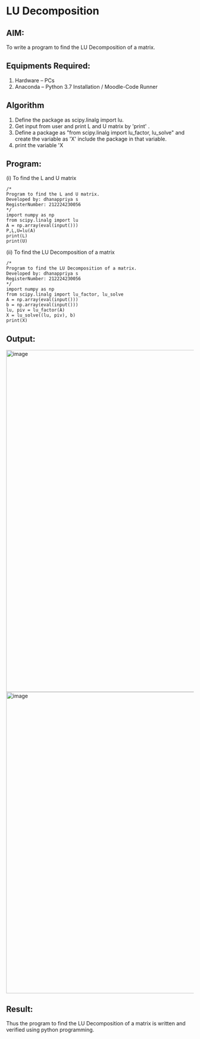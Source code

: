 # LU Decomposition 

## AIM:
To write a program to find the LU Decomposition of a matrix.

## Equipments Required:
1. Hardware – PCs
2. Anaconda – Python 3.7 Installation / Moodle-Code Runner

## Algorithm
1. Define the package as scipy.linalg import lu.
2. Get input from user and print L and U matrix by 'print' .
3. Define a package as "from scipy.linalg import lu_factor, lu_solve" and create the variable as 'X' include the package in that variable.
4. print the variable 'X


## Program:
(i) To find the L and U matrix
```
/*
Program to find the L and U matrix.
Developed by: dhanappriya s
RegisterNumber: 212224230056
*/
import numpy as np
from scipy.linalg import lu
A = np.array(eval(input()))
P,L,U=lu(A)
print(L)
print(U)
```
(ii) To find the LU Decomposition of a matrix
```
/*
Program to find the LU Decomposition of a matrix.
Developed by: dhanappriya s
RegisterNumber: 212224230056
*/
import numpy as np
from scipy.linalg import lu_factor, lu_solve
A = np.array(eval(input()))
b = np.array(eval(input()))
lu, piv = lu_factor(A)
X = lu_solve((lu, piv), b)
print(X)
```


## Output:
<img width="1248" height="918" alt="image" src="https://github.com/user-attachments/assets/6127dc93-15e4-432f-aac9-d9787b6552a9" />

<img width="1219" height="809" alt="image" src="https://github.com/user-attachments/assets/878ae329-e43f-4fbf-bb6c-34a3dbb1eba1" />


## Result:
Thus the program to find the LU Decomposition of a matrix is written and verified using python programming.

